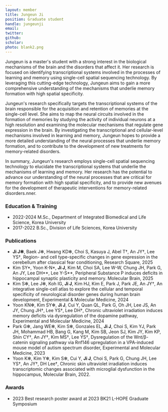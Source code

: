 ```yaml
---
layout: member
title: Jungeun Ji
position: Graduate student
handle: jungeunji
email:
twitter:
github: 
scholar: 
photo: blank2.png
---
```


Jungeun is a master's student with a strong interest in the biological mechanisms of the brain and the disorders that affect it. Her research is focused on identifying transcriptional systems involved in the processes of learning and memory using single-cell spatial sequencing technology. By leveraging this cutting-edge technology, Jungeun aims to gain a more comprehensive understanding of the mechanisms that underlie memory formation with high spatial specificity.

Jungeun's research specifically targets the transcriptional systems of the brain responsible for the acquisition and retention of memories at the single-cell level. She aims to map the neural circuits involved in the formation of memories by studying the activity of individual neurons at a high resolution and examining the molecular mechanisms that regulate gene expression in the brain. By investigating the transcriptional and cellular-level mechanisms involved in learning and memory, Jungeun hopes to provide a more detailed understanding of the neural processes that underlie memory formation, and to contribute to the development of new treatments for memory-related disorders.

In summary, Jungeun's research employs single-cell spatial sequencing technology to elucidate the transcriptional systems that underlie the mechanisms of learning and memory. Her research has the potential to advance our understanding of the neural processes that are critical for memory formation with high spatial specificity, and to provide new avenues for the development of therapeutic interventions for memory-related disorders.nner.

### Education & Training
- 2022-2024 M.Sc., Department of Integrated Biomedical and Life Science, Korea University
- 2017-2022 B.Sc., Division of Life Sciences, Korea University

### Publications
- **Ji J✻**, Baek J✻, Hwang KD✻, Choi S, Kasuya J, Abel T†, An JY†, Lee YS†, Region- and cell type-specific changes in gene expression in the cerebellum after classical fear conditioning, Research Square, 2025
- Kim SY*, Yoon K-N*, **Ji J**, Kim M, Choi SA, Lee W-W, Chung JH, Park G, An JY, Lee DH**, Lee Y-S**, Peripheral Substance P induces deficits in hippocampal synaptic plasticity and memory. Molecular Brain, 2025
- Kim S✻, Lee J✻, Koh IG, **Ji J**, Kim HJ, Kim E, Park J, Park JE, An JY†, An integrative single-cell atlas to explore the cellular and temporal specificity of neurological disorder genes during human brain development, Experimental & Molecular Medicine, 2024
- Yoon KN✻, Kim SY✻, **Ji J**, Cui Y, Quan QL, Park G, Oh JH, Lee JS, An JY, Chung JH†, Lee YS†, Lee DH†, Chronic ultraviolet irradiation induces memory deficits via dysregulation of the dopamine pathway, Experimental and Molecular Medicine, 2024
- Park G✻, Jang WE✻, Kim S✻, Gonzales EL, **Ji J**, Choi S, Kim YJ, Park JH, Mohammad HB, Bang G, Kang M, Kim SB, Jeon SJ, Kim JY, Kim KP, Shin CY†, An JY†, Kim MS†, Lee YS†, Dysregulation of the Wnt/β-catenin signaling pathway via Rnf146 upregulation in a VPA-induced mouse model of autism spectrum disorder, Experimental and Molecular Medicine, 2023
- Yoon K✻, Kim Y✻, Kim S✻, Cui Y, **Ji J**, Choi S, Park G, Chung JH, Lee YS†, An JY†, DH Lee†, Chronic skin ultraviolet irradiation induces transcriptomic changes associated with microglial dysfunction in the hippocampus, Molecular Brain, 2022.

### Awards
- 2023 Best research poster award at 2023 BK21 L-HOPE Graduate Symposium